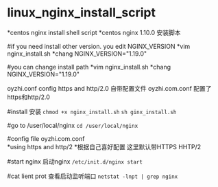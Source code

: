 # linux_nginx_install_script
*centos nginx install shell script
*centos nginx 1.10.0 安装脚本

#if you need install other version. you edit NGINX_VERSION
*vim nginx_install.sh
*chang NGINX_VERSION="1.19.0"

#you can change install path
*vim nginx_install.sh
*chang NGINX_VERSION="1.19.0"

oyzhi.conf config https and http/2.0
自带配置文件 oyzhi.com.conf 配置了https和http/2.0

#install 安装
`chmod +x nginx_install.sh`
`sh ginx_install.sh`

#go to /user/local/nginx 
`cd /user/local/nginx` 

#config file oyzhi.com.conf  
*using https and http/2 
*根据自己喜好配置 这里默认带HTTPS HHTP/2

#start nginx  启动nginx
`/etc/init.d/nginx start`

#cat lient prot  查看启动监听端口
`netstat -lnpt | grep nginx`
